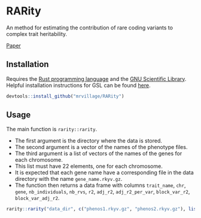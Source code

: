 # RARity

An method for estimating the contribution of rare coding variants to complex trait heritability.

[Paper](https://www.nature.com/articles/s41467-024-45407-8)

## Installation

Requires the [Rust programming language](https://rust-lang.org) and the [GNU Scientific Library](https://www.gnu.org/software/gsl/). Helpful installation instructions for GSL can be found [here](https://docs.rs/GSL/7.0.0/rgsl/#installation).

```r
devtools::install_github("mrvillage/RARity")
```

## Usage

The main function is `rarity::rarity`.
- The first argument is the directory where the data is stored.
- The second argument is a vector of the names of the phenotype files.
- The third argument is a list of vectors of the names of the genes for each chromosome.
 - This list must have 22 elements, one for each chromosome.
 - It is expected that each gene name have a corresponding file in the data directory with the name `gene_name.rkyv.gz`.
- The function then returns a data frame with columns `trait_name`, `chr`, `gene`, `nb_individuals`, `nb_rvs`, `r2`, `adj_r2`, `adj_r2_per_var`, `block_var_r2`, `block_var_adj_r2`.

```r
rarity::rarity("data_dir", c("phenos1.rkyv.gz", "phenos2.rkyv.gz"), list(c("chr1_gene1", "chr1_gene2"), c("chr2_gene1", "chr2_gene2"), ...))
```
